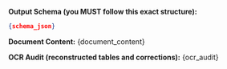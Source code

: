 **Output Schema (you MUST follow this exact structure):**

```json
{schema_json}
```

**Document Content:**
{document_content}

**OCR Audit (reconstructed tables and corrections):**
{ocr_audit}
